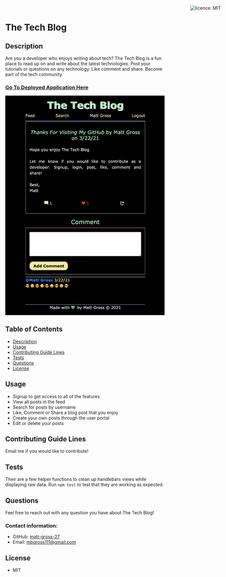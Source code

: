 # The Tech Blog

<div style="position: absolute; top: 22px; right: 50px">

![licence: MIT](https://img.shields.io/badge/license-MIT-blue)
</div>

<a href = "#description"></a>
## Description
Are you a developer who enjoys writing about tech? The Tech Blog is a fun place to read up on and write about the latest technologies. Post your tutorials or questions on any technology. Like comment and share. Become part of the tech community.
<br>
### [Go To Deployed Application Here](https://the-tech-blog-3000.herokuapp.com/)

![screen-shot](./assets/screenshot.png)

## Table of Contents
  - [Description](#description)
  - [Usage](#usage)
  - [Contributing Guide Lines](#contributing)
  - [Tests](#tests)
  - [Questions](#questions)
  - [License](#license)

## Usage
  - Signup to get access to all of the features
  - View all posts in the feed
  - Search for posts by username
  - Like, Comment or Share a blog post that you enjoy
  - Create your own posts through the user portal
  - Edit or delete your posts

## Contributing Guide Lines
Email me if you would like to contribute!

## Tests
Their are a few helper functions to clean up handlebars views while displaying raw data. Run ```npm test``` to test that they are working as expected.

## Questions
Feel free to reach out with any question you have about The Tech Blog!

### Contact information:
- GitHub: [matt-gross-27](https://www.github.com/matt-gross-27)
- Email: [mbgross111@gmail.com](mailto:mbgross111@gmail.com)

## License
- MIT